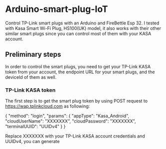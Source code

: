 # Arduino-smart-plug-IoT

Control TP-Link smart plugs with an Arduino and FireBettle Esp 32. I tested with Kasa Smart Wi-Fi Plug, HS100(UK) model, it also works with their other similar smart plugs since you can control most of them with your KASA account.

## Preliminary steps

In order to control the smart plugs, you need to get your TP-Link KASA token from your account, the endpoint URL for your smart plugs, and the deviceId of them as well.

### TP-Link KASA token
The first step is to get the smart plug token by using POST request to https://wap.tplinkcloud.com as following:

{
  "method": "login",
  "params": {
    "appType": "Kasa_Android",
    "cloudUserName": "XXXXXXX",
    "cloudPassword": "XXXXXXX",
    "terminalUUID": "UUIDv4"
   }
}

Replace XXXXXXX with your TP-Link KASA account credentials and UUIDv4, you can generate 
